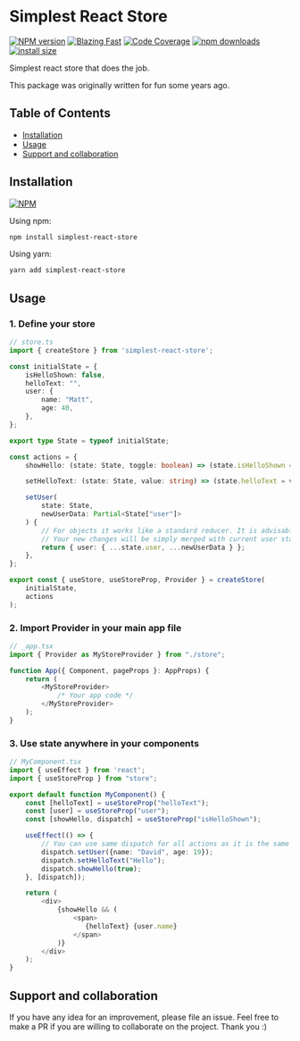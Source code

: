 # Simplest React Store

[npm-url]: https://npmjs.org/package/simplest-react-store
[npm-image]: http://img.shields.io/npm/v/simplest-react-store.svg

[![NPM version][npm-image]][npm-url] [![Blazing Fast](https://badgen.now.sh/badge/speed/blazing%20%F0%9F%94%A5/green)](https://github.com/MattCCC/simplest-react-store) [![Code Coverage](https://badgen.now.sh/badge/coverage/100/green)](https://github.com/MattCCC/simplest-react-store) [![npm downloads](https://img.shields.io/npm/dm/simplest-react-store.svg?style=flat-square)](http://npm-stat.com/charts.html?package=simplest-react-store) [![install size](https://packagephobia.now.sh/badge?p=simplest-react-store)](https://packagephobia.now.sh/result?p=simplest-react-store)

Simplest react store that does the job.

This package was originally written for fun some years ago.

## Table of Contents

- [Installation](#installation)
- [Usage](#usage)
- [Support and collaboration](#support-and-collaboration)

## Installation

[![NPM](https://nodei.co/npm/simplest-react-store.png)](https://npmjs.org/package/simplest-react-store)

Using npm:

```bash
npm install simplest-react-store
```

Using yarn:

```bash
yarn add simplest-react-store
```

## Usage

### 1. Define your store
```typescript
// store.ts
import { createStore } from 'simplest-react-store';

const initialState = {
    isHelloShown: false,
    helloText: "",
    user: {
        name: "Matt",
        age: 40,
    },
};

export type State = typeof initialState;

const actions = {
    showHello: (state: State, toggle: boolean) => (state.isHelloShown = toggle),

    setHelloText: (state: State, value: string) => (state.helloText = value),

    setUser(
        state: State,
        newUserData: Partial<State["user"]>
    ) {
        // For objects it works like a standard reducer. It is advisable for nested objects
        // Your new changes will be simply merged with current user state
        return { user: { ...state.user, ...newUserData } };
    },
};

export const { useStore, useStoreProp, Provider } = createStore(
    initialState,
    actions
);
```

### 2. Import Provider in your main app file
```typescript
// _app.tsx
import { Provider as MyStoreProvider } from "./store";

function App({ Component, pageProps }: AppProps) {
    return (
        <MyStoreProvider>
            /* Your app code */
        </MyStoreProvider>
    );
}
```

### 3. Use state anywhere in your components
```typescript
// MyComponent.tsx
import { useEffect } from 'react';
import { useStoreProp } from "store";

export default function MyComponent() {
    const [helloText] = useStoreProp("helloText");
    const [user] = useStoreProp("user");
    const [showHello, dispatch] = useStoreProp("isHelloShown");

    useEffect(() => {
        // You can use same dispatch for all actions as it is the same store
        dispatch.setUser({name: "David", age: 19});
        dispatch.setHelloText("Hello");
        dispatch.showHello(true);
    }, [dispatch]);

    return (
        <div>
            {showHello && (
                <span>
                   {helloText} {user.name}
                </span>
            )}
        </div>
    );
}

```

## Support and collaboration

If you have any idea for an improvement, please file an issue. Feel free to make a PR if you are willing to collaborate on the project. Thank you :)
